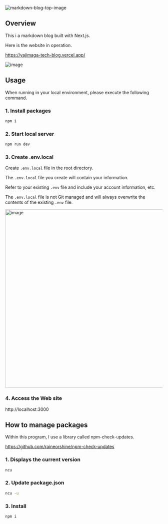 ![markdown-blog-top-image](https://github.com/Tatsurou-Yajima/markdown-blog/assets/44424270/f0ae1572-b083-4981-845a-32f8d9c519d7)

## Overview

This i a markdown blog built with Next.js.

Here is the website in operation.

https://yajimaga-tech-blog.vercel.app/

![image](https://github.com/Tatsurou-Yajima/tech-blog-by-t-yajima/assets/44424270/fc110c59-9121-4db4-9b66-d9c384f2e641)


## Usage 

When running in your local environment, please execute the following command.

### 1. Install packages

```sh
npm i
```

### 2. Start local server

```sh
npm run dev
```

### 3. Create .env.local

Create `.env.local` file in the root directory.

The `.env.local` file you create will contain your information.

Refer to your existing `.env` file and include your account information, etc.

The `.env.local` file is not Git managed and will always overwrite the contents of the existing `.env` file.

<img width="571" alt="image" src="https://github.com/Tatsurou-Yajima/blog-built-with-Next.js/assets/44424270/7d03eb71-0696-466a-9684-7be0f5489525">

### 4. Access the Web site

http://localhost:3000

## How to manage packages

Within this program, I use a library called npm-check-updates.

https://github.com/raineorshine/npm-check-updates

### 1. Displays the current version

```bash
ncu
```

### 2. Update package.json

```bash
ncu -u
```

### 3. Install

```bash
npm i
```
